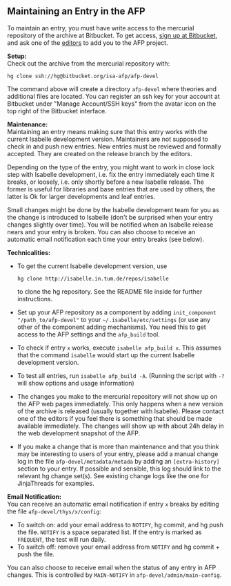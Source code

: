 Maintaining an Entry in the AFP
-------------------------------

To maintain an entry, you must have write access to the mercurial
repository of the archive at Bitbucket. To get access, [sign up at
Bitbucket](https://bitbucket.org), and ask one of the
[editors](http://afp.sourceforge.net/about.shtml#editors) to add you to
the AFP project.

**Setup:**\
 Check out the archive from the mercurial repository with:

    hg clone ssh://hg@bitbucket.org/isa-afp/afp-devel

The command above will create a directory `afp-devel` where theories and
additional files are located. You can register an ssh key for your
account at Bitbucket under "Manage Account/SSH keys" from the avatar
icon on the top right of the Bitbucket interface.

**Maintenance:**\
 Maintaining an entry means making sure that this entry works with the
current Isabelle development version. Maintainers are not supposed to
check in and push new entries. New entries must be reviewed and formally
accepted. They are created on the release branch by the editors.

Depending on the type of the entry, you might want to work in close lock
step with Isabelle development, i.e. fix the entry immediately each time
it breaks, or loosely, i.e. only shortly before a new Isabelle release.
The former is useful for libraries and base entries that are used by
others, the latter is Ok for larger developments and leaf entries.

Small changes might be done by the Isabelle development team for you as
the change is introduced to Isabelle (don't be surprised when your entry
changes slightly over time). You will be notified when an Isabelle
release nears and your entry is broken. You can also choose to receive
an automatic email notification each time your entry breaks (see below).

**Technicalities:**

-   To get the current Isabelle development version, use

        hg clone http://isabelle.in.tum.de/repos/isabelle 

    to clone the hg repository. See the README file inside for further
    instructions.

-   Set up your AFP repository as a component by adding
    `init_component "/path_to/afp-devel"` to your
    `~/.isabelle/etc/settings` (or use any other of the component adding
    mechanisms). You need this to get access to the AFP settings and the
    `afp_build` tool.
-   To check if entry `x` works, execute `isabelle afp_build x`. This
    assumes that the command `isabelle` would start up the current
    Isabelle development version.
-   To test all entries, run `isabelle afp_build -A`. (Running the
    script with `-?` will show options and usage information)
-   The changes you make to the mercurial repository will not show up on
    the AFP web pages immediately. This only happens when a new version
    of the archive is released (usually together with Isabelle). Please
    contact one of the editors if you feel there is something that
    should be made available immediately. The changes will show up with
    about 24h delay in the web development snapshot of the AFP.
-   If you make a change that is more than maintenance and that you
    think may be interesting to users of your entry, please add a manual
    change log in the file `afp-devel/metadata/metada` by adding an
    `[extra-history]` section to your entry. If possible and sensible,
    this log should link to the relevant hg change set(s). See existing
    change logs like the one for JinjaThreads for examples.

**Email Notification:**\
 You can receive an automatic email notification if entry `x` breaks by
editing the file `afp-devel/thys/x/config`:

-   To switch on: add your email address to `NOTIFY`, hg commit, and hg
    push the file. `NOTIFY` is a space separated list. If the entry is
    marked as `FREQUENT`, the test will run daily.
-   To switch off: remove your email address from `NOTIFY` and hg
    commit + push the file.

You can also choose to receive email when the status of any entry in AFP
changes. This is controlled by `MAIN-NOTIFY` in
`afp-devel/admin/main-config`.
